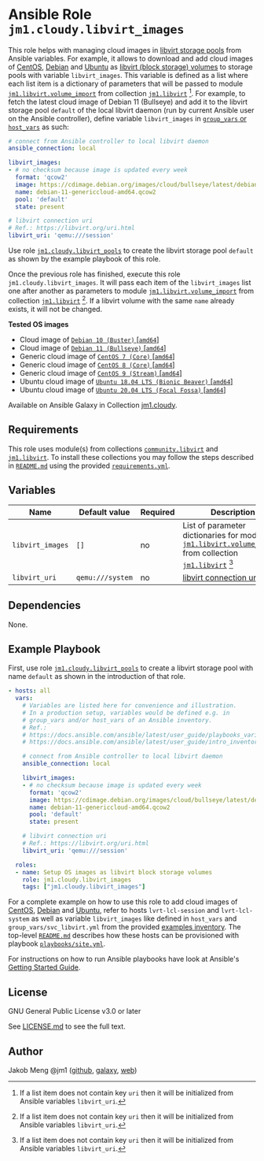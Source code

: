 # Ansible Role `jm1.cloudy.libvirt_images`

This role helps with managing cloud images in [libvirt storage pools][libvirt] from Ansible variables. For example, it
allows to download and add cloud images of [CentOS][centos-cloud-images], [Debian][debian-cloud-images] and [Ubuntu][
ubuntu-cloud-images] as [libvirt (block storage) volumes][libvirt] to storage pools with variable `libvirt_images`.
This variable is defined as a list where each list item is a dictionary of parameters that will be passed to module
[`jm1.libvirt.volume_import`][jm1-libvirt-volume-import] from collection [`jm1.libvirt`][galaxy-jm1-libvirt]
[^libvirt-images-parameter]. For example, to fetch the latest cloud image of Debian 11 (Bullseye) and add it to the
libvirt storage pool `default` of the local libvirt daemon (run by current Ansible user on the Ansible controller),
define variable `libvirt_images` in [`group_vars` or `host_vars`][ansible-inventory] as such:

```yml
# connect from Ansible controller to local libvirt daemon
ansible_connection: local

libvirt_images:
- # no checksum because image is updated every week
  format: 'qcow2'
  image: https://cdimage.debian.org/images/cloud/bullseye/latest/debian-11-genericcloud-amd64.qcow2
  name: debian-11-genericcloud-amd64.qcow2
  pool: 'default'
  state: present

# libvirt connection uri
# Ref.: https://libvirt.org/uri.html
libvirt_uri: 'qemu:///session'
```

Use role [`jm1.cloudy.libvirt_pools`][jm1-cloudy-libvirt-pools] to create the libvirt storage pool `default` as shown by
the example playbook of this role.

Once the previous role has finished, execute this role `jm1.cloudy.libvirt_images`. It will pass each item of the
`libvirt_images` list one after another as parameters to module [`jm1.libvirt.volume_import`][jm1-libvirt-volume-import]
from collection [`jm1.libvirt`][galaxy-jm1-libvirt] [^libvirt-images-parameter]. If a libvirt volume with the same
`name` already exists, it will not be changed.

[ansible-inventory]: https://docs.ansible.com/ansible/latest/user_guide/intro_inventory.html
[centos-cloud-images]: https://cloud.centos.org/centos/
[debian-cloud-images]: https://cdimage.debian.org/images/cloud/
[galaxy-community-libvirt]: https://galaxy.ansible.com/community/libvirt
[galaxy-jm1-libvirt]: https://galaxy.ansible.com/jm1/libvirt
[jm1-cloudy-libvirt-pools]: ../libvirt_pools/
[jm1-libvirt-volume-import]: https://github.com/JM1/ansible-collection-jm1-libvirt/blob/master/plugins/modules/volume_import.py
[libvirt]: https://libvirt.org/
[ubuntu-cloud-images]: https://cloud-images.ubuntu.com/

**Tested OS images**
- Cloud image of [`Debian 10 (Buster)` \[`amd64`\]](https://cdimage.debian.org/cdimage/openstack/current/)
- Cloud image of [`Debian 11 (Bullseye)` \[`amd64`\]](https://cdimage.debian.org/images/cloud/bullseye/latest/)
- Generic cloud image of [`CentOS 7 (Core)` \[`amd64`\]](https://cloud.centos.org/centos/7/images/)
- Generic cloud image of [`CentOS 8 (Core)` \[`amd64`\]](https://cloud.centos.org/centos/8/x86_64/images/)
- Generic cloud image of [`CentOS 9 (Stream)` \[`amd64`\]](https://cloud.centos.org/centos/9-stream/x86_64/images/)
- Ubuntu cloud image of [`Ubuntu 18.04 LTS (Bionic Beaver)` \[`amd64`\]](https://cloud-images.ubuntu.com/bionic/current/)
- Ubuntu cloud image of [`Ubuntu 20.04 LTS (Focal Fossa)` \[`amd64`\]](https://cloud-images.ubuntu.com/focal/)

Available on Ansible Galaxy in Collection [jm1.cloudy](https://galaxy.ansible.com/jm1/cloudy).

## Requirements

This role uses module(s) from collections [`community.libvirt`][galaxy-community-libvirt] and [`jm1.libvirt`][
galaxy-jm1-libvirt]. To install these collections you may follow the steps described in [`README.md`][
jm1-cloudy-readme] using the provided [`requirements.yml`][jm1-cloudy-requirements].

[jm1-cloudy-readme]: https://github.com/JM1/ansible-collection-jm1-cloudy/blob/master/README.md
[jm1-cloudy-requirements]: https://github.com/JM1/ansible-collection-jm1-cloudy/blob/master/requirements.yml

## Variables

| Name             | Default value    | Required | Description |
| ---------------- | ---------------- | -------- | ----------- |
| `libvirt_images` | `[]`             | no       | List of parameter dictionaries for module [`jm1.libvirt.volume_import`][jm1-libvirt-volume-import] from collection [`jm1.libvirt`][galaxy-jm1-libvirt] [^libvirt-images-parameter] |
| `libvirt_uri`    | `qemu:///system` | no       | [libvirt connection uri][libvirt-uri] |

[^libvirt-images-parameter]: If a list item does not contain key `uri` then it will be initialized from Ansible
variables `libvirt_uri`.

[libvirt-uri]: https://libvirt.org/uri.html

## Dependencies

None.

## Example Playbook

First, use role [`jm1.cloudy.libvirt_pools`][jm1-cloudy-libvirt-pools] to create a libvirt storage pool with name
`default` as shown in the introduction of that role.

```yml
- hosts: all
  vars:
    # Variables are listed here for convenience and illustration.
    # In a production setup, variables would be defined e.g. in
    # group_vars and/or host_vars of an Ansible inventory.
    # Ref.:
    # https://docs.ansible.com/ansible/latest/user_guide/playbooks_variables.html
    # https://docs.ansible.com/ansible/latest/user_guide/intro_inventory.html

    # connect from Ansible controller to local libvirt daemon
    ansible_connection: local

    libvirt_images:
    - # no checksum because image is updated every week
      format: 'qcow2'
      image: https://cdimage.debian.org/images/cloud/bullseye/latest/debian-11-genericcloud-amd64.qcow2
      name: debian-11-genericcloud-amd64.qcow2
      pool: 'default'
      state: present

    # libvirt connection uri
    # Ref.: https://libvirt.org/uri.html
    libvirt_uri: 'qemu:///session'

  roles:
  - name: Setup OS images as libvirt block storage volumes
    role: jm1.cloudy.libvirt_images
    tags: ["jm1.cloudy.libvirt_images"]
```

For a complete example on how to use this role to add cloud images of [CentOS][centos-cloud-images], [Debian][
debian-cloud-images] and [Ubuntu][ubuntu-cloud-images], refer to hosts `lvrt-lcl-session` and `lvrt-lcl-system` as well
as variable `libvirt_images` like defined in `host_vars` and `group_vars/svc_libvirt.yml` from the provided [examples
inventory][inventory-example]. The top-level [`README.md`][jm1-cloudy-readme] describes how these hosts can be
provisioned with playbook [`playbooks/site.yml`][playbook-site-yml].

[inventory-example]: https://github.com/JM1/ansible-collection-jm1-cloudy/blob/master/inventory/
[playbook-site-yml]: https://github.com/JM1/ansible-collection-jm1-cloudy/blob/master/playbooks/site.yml

For instructions on how to run Ansible playbooks have look at Ansible's
[Getting Started Guide](https://docs.ansible.com/ansible/latest/network/getting_started/first_playbook.html).

## License

GNU General Public License v3.0 or later

See [LICENSE.md](../../LICENSE.md) to see the full text.

## Author

Jakob Meng
@jm1 ([github](https://github.com/jm1), [galaxy](https://galaxy.ansible.com/jm1), [web](http://www.jakobmeng.de))
